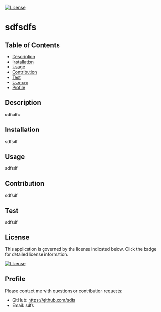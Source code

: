 [![License](https://img.shields.io/badge/License-Apache%202.0-blue.svg)](https://opensource.org/licenses/Apache-2.0)
    
# sdfsdfs

## Table of Contents
- [Description](#Description)
- [Installation](#Installation)
- [Usage](#Usage)
- [Contribution](#Contribution)
- [Test](#Test)
- [License](#License)
- [Profile](#Profile)

## Description

sdfsdfs

## Installation

sdfsdf

## Usage

sdfsdf

## Contribution

sdfsdf

## Test

sdfsdf

## License

This application is governed by the license indicated below.  Click the badge for detailed license information.

[![License](https://img.shields.io/badge/License-Apache%202.0-blue.svg)](https://opensource.org/licenses/Apache-2.0)

## Profile

Please contact me with questions or contribution requests:
- GitHub: https://github.com/sdfs
- Email: sdfs